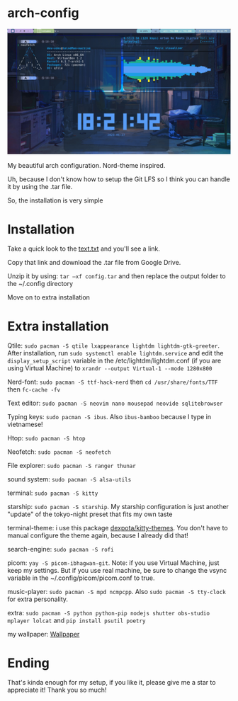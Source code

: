 # arch-config

<img src=".\better_setup.png" alt="Setup">

My beautiful arch configuration. Nord-theme inspired.

Uh, because I don't know how to setup the Git LFS so I think you can handle it by using the .tar file.

So, the installation is very simple

# Installation

Take a quick look to the [text.txt](https://github.com/imindMan/arch-config/blob/master/text.txt) and you'll see a link.

Copy that link and download the .tar file from Google Drive. 

Unzip it by using: `tar –xf config.tar` and then replace the output folder to the ~/.config directory

Move on to extra installation

# Extra installation
Qtile: `sudo pacman -S qtile lxappearance lightdm lightdm-gtk-greeter`. After installation, run `sudo systemctl enable lightdm.service` and edit the `display_setup_script` variable in the /etc/lightdm/lightdm.conf (if you are using Virtual Machine) to `xrandr --output Virtual-1 --mode 1280x800`

Nerd-font: `sudo pacman -S ttf-hack-nerd` then `cd /usr/share/fonts/TTF` then `fc-cache -fv` 

Text editor: `sudo pacman -S neovim nano mousepad neovide sqlitebrowser`

Typing keys: `sudo pacman -S ibus`. Also `ibus-bamboo` because I type in vietnamese!

Htop: `sudo pacman -S htop`

Neofetch: `sudo pacman -S neofetch`

File explorer: `sudo pacman -S ranger thunar`

sound system: `sudo pacman -S alsa-utils`

terminal: `sudo pacman -S kitty`

starship: `sudo pacman -S starship`. My starship configuration is just another "update" of the tokyo-night preset that fits my own taste

terminal-theme: i use this package [dexpota/kitty-themes](https://github.com/dexpota/kitty-themes). You don't have to manual configure the theme again, because I already did that!
 
search-engine: `sudo pacman -S rofi`

picom: `yay -S picom-ibhagwan-git`. Note: if you use Virtual Machine, just keep my settings. But if you use real machine, be sure to change the vsync variable in the ~/.config/picom/picom.conf to true.

music-player: `sudo pacman -S mpd ncmpcpp`. Also `sudo pacman -S tty-clock` for extra personality.

extra: `sudo pacman -S python python-pip nodejs shutter obs-studio mplayer lolcat` and `pip install psutil poetry`

my wallpaper: [Wallpaper](https://images8.alphacoders.com/749/749455.png)

# Ending
That's kinda enough for my setup, if you like it, please give me a star to appreciate it! Thank you so much!
